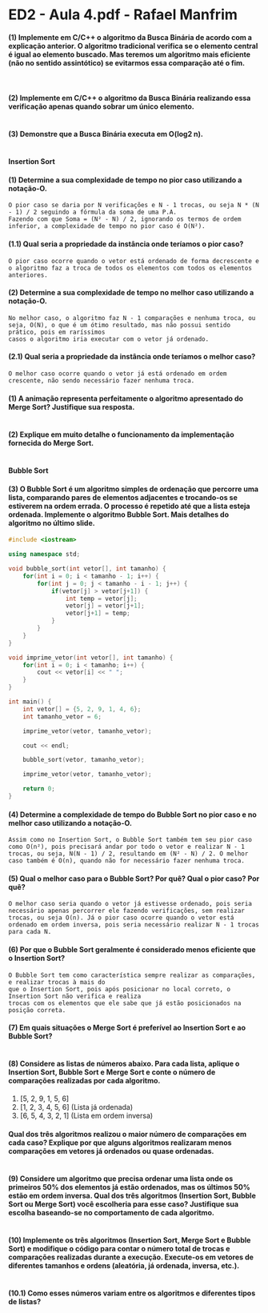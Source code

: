 # ED2 - Aula 4.pdf - Rafael Manfrim

#### (1) Implemente em C/C++ o algoritmo da Busca Binária de acordo com a explicação anterior. O algoritmo tradicional verifica se o elemento central é igual ao elemento buscado. Mas teremos um algoritmo mais eficiente (não no sentido assintótico) se evitarmos essa comparação até o fim.

```c++
    
```

#### (2) Implemente em C/C++ o algoritmo da Busca Binária realizando essa verificação apenas quando sobrar um único elemento.

```c++

```

#### (3) Demonstre que a Busca Binária executa em O(log2 n).

```

```

#### Insertion Sort

#### (1) Determine a sua complexidade de tempo no pior caso utilizando a notação-O.

```
O pior caso se daria por N verificações e N - 1 trocas, ou seja N * (N - 1) / 2 seguindo a fórmula da soma de uma P.A.
Fazendo com que Soma = (N² - N) / 2, ignorando os termos de ordem inferior, a complexidade de tempo no pior caso é O(N²).
```

#### (1.1) Qual seria a propriedade da instância onde teríamos o pior caso?

```
O pior caso ocorre quando o vetor está ordenado de forma decrescente e o algoritmo faz a troca de todos os elementos com todos os elementos anteriores.
```

#### (2) Determine a sua complexidade de tempo no melhor caso utilizando a notação-O.

```
No melhor caso, o algoritmo faz N - 1 comparações e nenhuma troca, ou seja, O(N), o que é um ótimo resultado, mas não possui sentido prático, pois em raríssimos
casos o algoritmo iria executar com o vetor já ordenado.
```

#### (2.1) Qual seria a propriedade da instância onde teríamos o melhor caso?

```
O melhor caso ocorre quando o vetor já está ordenado em ordem crescente, não sendo necessário fazer nenhuma troca.
```

#### (1) A animação representa perfeitamente o algoritmo apresentado do Merge Sort? Justifique sua resposta.

```

```

#### (2) Explique em muito detalhe o funcionamento da implementação fornecida do Merge Sort.

```

```

#### Bubble Sort

#### (3) O Bubble Sort é um algoritmo simples de ordenação que percorre uma lista, comparando pares de elementos adjacentes e trocando-os se estiverem na ordem errada. O processo é repetido até que a lista esteja ordenada. Implemente o algoritmo Bubble Sort. Mais detalhes do algoritmo no último slide.

```c++
#include <iostream>

using namespace std;

void bubble_sort(int vetor[], int tamanho) {
    for(int i = 0; i < tamanho - 1; i++) {
        for(int j = 0; j < tamanho - i - 1; j++) {
            if(vetor[j] > vetor[j+1]) {
                int temp = vetor[j];
                vetor[j] = vetor[j+1];
                vetor[j+1] = temp;
            }
        }
    }
}

void imprime_vetor(int vetor[], int tamanho) {
    for(int i = 0; i < tamanho; i++) {
        cout << vetor[i] << " ";
    }
}

int main() {
    int vetor[] = {5, 2, 9, 1, 4, 6};
    int tamanho_vetor = 6;

    imprime_vetor(vetor, tamanho_vetor);

    cout << endl;

    bubble_sort(vetor, tamanho_vetor);

    imprime_vetor(vetor, tamanho_vetor);

    return 0;
}
```

#### (4) Determine a complexidade de tempo do Bubble Sort no pior caso e no melhor caso utilizando a notação-O.

```
Assim como no Insertion Sort, o Bubble Sort também tem seu pior caso como O(n²), pois precisará andar por todo o vetor e realizar N - 1 trocas, ou seja, N(N - 1) / 2, resultando em (N² - N) / 2. O melhor caso também é O(n), quando não for necessário fazer nenhuma troca.
```

#### (5) Qual o melhor caso para o Bubble Sort? Por quê? Qual o pior caso? Por quê?

```
O melhor caso seria quando o vetor já estivesse ordenado, pois seria necessário apenas percorrer ele fazendo verificações, sem realizar trocas, ou seja O(n). Já o pior caso ocorre quando o vetor está ordenado em ordem inversa, pois seria necessário realizar N - 1 trocas para cada N.
```

#### (6) Por que o Bubble Sort geralmente é considerado menos eficiente que o Insertion Sort?

```
O Bubble Sort tem como característica sempre realizar as comparações, e realizar trocas à mais do
que o Insertion Sort, pois após posicionar no local correto, o Insertion Sort não verifica e realiza
trocas com os elementos que ele sabe que já estão posicionados na posição correta.
```

#### (7) Em quais situações o Merge Sort é preferível ao Insertion Sort e ao Bubble Sort?

```

```

#### (8) Considere as listas de números abaixo. Para cada lista, aplique o Insertion Sort, Bubble Sort e Merge Sort e conte o número de comparações realizadas por cada algoritmo.
1. [5, 2, 9, 1, 5, 6]
2. [1, 2, 3, 4, 5, 6] (Lista já ordenada)
3. [6, 5, 4, 3, 2, 1] (Lista em ordem inversa)
#### Qual dos três algoritmos realizou o maior número de comparações em cada caso? Explique por que alguns algoritmos realizaram menos comparações em vetores já ordenados ou quase ordenadas.

```

```

#### (9) Considere um algoritmo que precisa ordenar uma lista onde os primeiros 50% dos elementos já estão ordenados, mas os últimos 50% estão em ordem inversa. Qual dos três algoritmos (Insertion Sort, Bubble Sort ou Merge Sort) você escolheria para esse caso? Justifique sua escolha baseando-se no comportamento de cada algoritmo.

```

```

#### (10) Implemente os três algoritmos (Insertion Sort, Merge Sort e Bubble Sort) e modifique o código para contar o número total de trocas e comparações realizadas durante a execução. Execute-os em vetores de diferentes tamanhos e ordens (aleatória, já ordenada, inversa, etc.).

```

```

#### (10.1) Como esses números variam entre os algoritmos e diferentes tipos de listas?

```

```